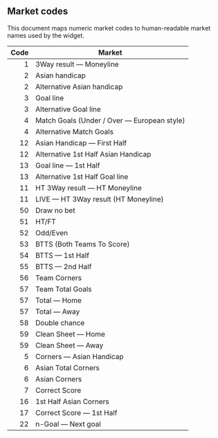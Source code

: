 ## Market codes

This document maps numeric market codes to human-readable market names used by the widget.

| Code | Market |
|---:|---|
| 1 | 3Way result — Moneyline |
| 2 | Asian handicap |
| 2 | Alternative Asian handicap |
| 3 | Goal line |
| 3 | Alternative Goal line |
| 4 | Match Goals (Under / Over — European style) |
| 4 | Alternative Match Goals |
| 12 | Asian Handicap — First Half |
| 12 | Alternative 1st Half Asian Handicap |
| 13 | Goal line — 1st Half |
| 13 | Alternative 1st Half Goal line |
| 11 | HT 3Way result — HT Moneyline |
| 11 | LIVE — HT 3Way result (HT Moneyline) |
| 50 | Draw no bet |
| 51 | HT/FT |
| 52 | Odd/Even |
| 53 | BTTS (Both Teams To Score) |
| 54 | BTTS — 1st Half |
| 55 | BTTS — 2nd Half |
| 56 | Team Corners |
| 57 | Team Total Goals |
| 57 | Total — Home |
| 57 | Total — Away |
| 58 | Double chance |
| 59 | Clean Sheet — Home |
| 59 | Clean Sheet — Away |
| 5 | Corners — Asian Handicap |
| 6 | Asian Total Corners |
| 6 | Asian Corners |
| 7 | Correct Score |
| 16 | 1st Half Asian Corners |
| 17 | Correct Score — 1st Half |
| 22 | n-Goal — Next goal |

